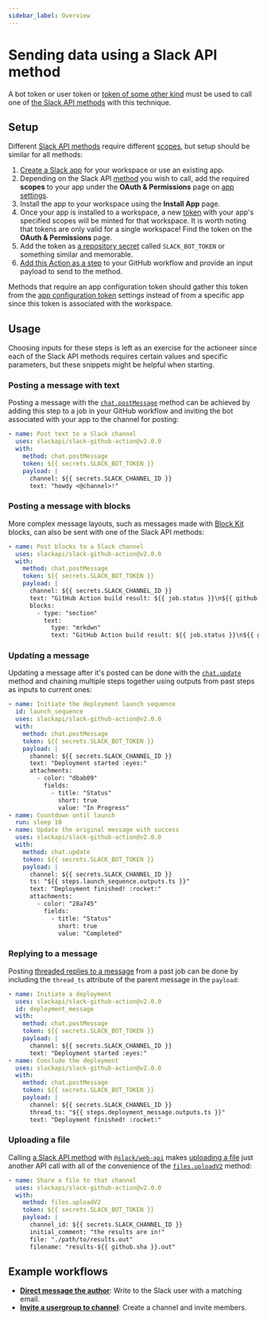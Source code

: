 ```yaml
---
sidebar_label: Overview
---
```


# Sending data using a Slack API method

A bot token or user token or [token of some other kind](https://docs.slack.dev/authentication/tokens) must be used to call one of [the Slack API methods](https://docs.slack.dev/reference/methods) with this technique.

## Setup

Different [Slack API methods](https://docs.slack.dev/reference/methods) require different [scopes](https://docs.slack.dev/reference/scopes), but setup should be similar for all methods:

1. [Create a Slack app](https://api.slack.com/apps/new) for your workspace or use an existing app.
2. Depending on the Slack API [method](https://docs.slack.dev/reference/methods) you wish to call, add the required **scopes** to your app under the **OAuth & Permissions** page on [app settings](https://api.slack.com/apps).
3. Install the app to your workspace using the **Install App** page.
4. Once your app is installed to a workspace, a new [token](https://docs.slack.dev/authentication/tokens) with your app's specified scopes will be minted for that workspace. It is worth noting that tokens are only valid for a single workspace! Find the token on the **OAuth & Permissions** page.
5. Add the token as [a repository secret](https://docs.github.com/en/actions/security-for-github-actions/security-guides/using-secrets-in-github-actions#creating-secrets-for-a-repository) called `SLACK_BOT_TOKEN` or something similar and memorable.
6. [Add this Action as a step](https://docs.github.com/en/actions/learn-github-actions/workflow-syntax-for-github-actions#jobsjob_idsteps) to your GitHub workflow and provide an input payload to send to the method.

Methods that require an app configuration token should gather this token from the [app configuration token](https://docs.slack.dev/app-manifests/configuring-apps-with-app-manifests#config-tokens) settings instead of from a specific app since this token is associated with the workspace.

## Usage

Choosing inputs for these steps is left as an exercise for the actioneer since each of the Slack API methods requires certain values and specific parameters, but these snippets might be helpful when starting.

### Posting a message with text

Posting a message with the [`chat.postMessage`](https://docs.slack.dev/reference/methods/chat.postMessage) method can be achieved by adding this step to a job in your GitHub workflow and inviting the bot associated with your app to the channel for posting:

```yaml
- name: Post text to a Slack channel
  uses: slackapi/slack-github-action@v2.0.0
  with:
    method: chat.postMessage
    token: ${{ secrets.SLACK_BOT_TOKEN }}
    payload: |
      channel: ${{ secrets.SLACK_CHANNEL_ID }}
      text: "howdy <@channel>!"
```

### Posting a message with blocks

More complex message layouts, such as messages made with [Block Kit](https://docs.slack.dev/block-kit/) blocks, can also be sent with one of the Slack API methods:

```yaml
- name: Post blocks to a Slack channel
  uses: slackapi/slack-github-action@v2.0.0
  with:
    method: chat.postMessage
    token: ${{ secrets.SLACK_BOT_TOKEN }}
    payload: |
      channel: ${{ secrets.SLACK_CHANNEL_ID }}
      text: "GitHub Action build result: ${{ job.status }}\n${{ github.event.pull_request.html_url || github.event.head_commit.url }}"
      blocks:
        - type: "section"
          text:
            type: "mrkdwn"
            text: "GitHub Action build result: ${{ job.status }}\n${{ github.event.pull_request.html_url || github.event.head_commit.url }}"
```

### Updating a message

Updating a message after it's posted can be done with the [`chat.update`](https://docs.slack.dev/reference/methods/chat.update) method and chaining multiple steps together using outputs from past steps as inputs to current ones:

```yaml
- name: Initiate the deployment launch sequence
  id: launch_sequence
  uses: slackapi/slack-github-action@v2.0.0
  with:
    method: chat.postMessage
    token: ${{ secrets.SLACK_BOT_TOKEN }}
    payload: |
      channel: ${{ secrets.SLACK_CHANNEL_ID }}
      text: "Deployment started :eyes:"
      attachments:
        - color: "dbab09"
          fields:
            - title: "Status"
              short: true
              value: "In Progress"
- name: Countdown until launch
  run: sleep 10
- name: Update the original message with success
  uses: slackapi/slack-github-action@v2.0.0
  with:
    method: chat.update
    token: ${{ secrets.SLACK_BOT_TOKEN }}
    payload: |
      channel: ${{ secrets.SLACK_CHANNEL_ID }}
      ts: "${{ steps.launch_sequence.outputs.ts }}"
      text: "Deployment finished! :rocket:"
      attachments:
        - color: "28a745"
          fields:
            - title: "Status"
              short: true
              value: "Completed"
```

### Replying to a message

Posting [threaded replies to a message](https://docs.slack.dev/messaging/#threading) from a past job can be done by including the `thread_ts` attribute of the parent message in the `payload`:

```yaml
- name: Initiate a deployment
  uses: slackapi/slack-github-action@v2.0.0
  id: deployment_message
  with:
    method: chat.postMessage
    token: ${{ secrets.SLACK_BOT_TOKEN }}
    payload: |
      channel: ${{ secrets.SLACK_CHANNEL_ID }}
      text: "Deployment started :eyes:"
- name: Conclude the deployment
  uses: slackapi/slack-github-action@v2.0.0
  with:
    method: chat.postMessage
    token: ${{ secrets.SLACK_BOT_TOKEN }}
    payload: |
      channel: ${{ secrets.SLACK_CHANNEL_ID }}
      thread_ts: "${{ steps.deployment_message.outputs.ts }}"
      text: "Deployment finished! :rocket:"
```

### Uploading a file

Calling [a Slack API method](https://docs.slack.dev/reference/methods) with [`@slack/web-api`](https://tools.slack.dev/node-slack-sdk/web-api) makes [uploading a file](https://docs.slack.dev/messaging/working-with-files#uploading_files) just another API call with all of the convenience of the [`files.uploadV2`](https://tools.slack.dev/node-slack-sdk/web-api/#upload-a-file) method:

```yaml
- name: Share a file to that channel
  uses: slackapi/slack-github-action@v2.0.0
  with:
    method: files.uploadV2
    token: ${{ secrets.SLACK_BOT_TOKEN }}
    payload: |
      channel_id: ${{ secrets.SLACK_CHANNEL_ID }}
      initial_comment: "the results are in!"
      file: "./path/to/results.out"
      filename: "results-${{ github.sha }}.out"
```

## Example workflows

* [**Direct message the author**](/slack-github-action/sending-techniques/sending-data-slack-api-method/direct-message-author): Write to the Slack user with a matching email.
* [**Invite a usergroup to channel**](/slack-github-action/sending-techniques/sending-data-slack-api-method/invite-usergroup-to-channel): Create a channel and invite members.